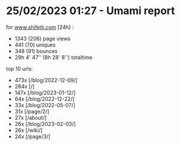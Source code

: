 # 25/02/2023 01:27 - Umami report
for www.shifeiti.com [24h] :

 - 1343 (206) page views
 - 441 (70) uniques
 - 348 (91) bounces
 - 29h 4' 47'' (8h 28' 8'') totaltime


top 10 urls:
 - 473x [/blog/2022-12-09/]
 - 284x [/]
 - 147x [/blog/2023-01-12/]
 - 64x [/blog/2022-12-22/]
 - 33x [/blog/2022-05-07/]
 - 31x [/page/2/]
 - 27x [/about/]
 - 26x [/blog/2023-02-03/]
 - 26x [/wiki/]
 - 24x [/page/3/]


